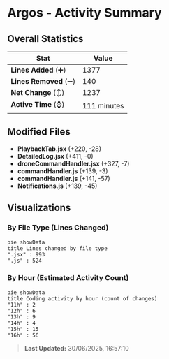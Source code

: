 # Argos - Activity Summary 

## Overall Statistics

| Stat                   | Value                                                             |
| ---------------------- | ----------------------------------------------------------------- |
| **Lines Added** (➕)   | 1377                                          |
| **Lines Removed** (➖) | 140                                        |
| **Net Change** (↕)    | 1237                |
| **Active Time** (⌚)   | 111 minutes |


## Modified Files
- **PlaybackTab.jsx** (+220, -28)
- **DetailedLog.jsx** (+411, -0)
- **droneCommandHandler.jsx** (+327, -7)
- **commandHandler.js** (+139, -3)
- **commandHandler.js** (+141, -57)
- **Notifications.js** (+139, -45)

## Visualizations

### By File Type (Lines Changed)

```mermaid
pie showData
title Lines changed by file type
".jsx" : 993
".js" : 524
```

### By Hour (Estimated Activity Count)

```mermaid
pie showData
title Coding activity by hour (count of changes)
"11h" : 2
"12h" : 6
"13h" : 9
"14h" : 4
"15h" : 15
"16h" : 56
```


> **Last Updated:** 30/06/2025, 16:57:10